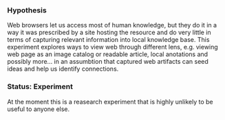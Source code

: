 ### Hypothesis

Web browsers let us access most of human knowledge, but they do it in a way it was prescribed by a site hosting the resource and
do very little in terms of capturing relevant information into local knowledge base. This experiment explores ways to view web
through different lens, e.g. viewing web page as an image catalog or readable article, local anotations and possibly more... in an
assumbtion that captured web artifacts can seed ideas and help us identify connections.

### Status: Experiment

At the moment this is a reasearch experiment that is highly unlikely to be useful to anyone else.
